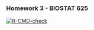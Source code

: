 ### Homework 3 - BIOSTAT 625

<!-- badges: start -->
[![R-CMD-check](https://github.com/KTB2110/bstat625LinReg/actions/workflows/R-CMD-check.yaml/badge.svg)](https://github.com/KTB2110/bstat625LinReg/actions/workflows/R-CMD-check.yaml)
<!-- badges: end -->
